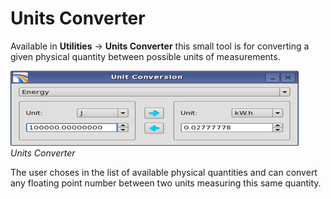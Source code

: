 # Units Converter

Available in **Utilities** → **Units Converter** this small tool is for converting a given physical quantity between possible units of measurements.

![](../.gitbook/assets/010_utilities-and-setting.png)  
_Units Converter_

The user choses in the list of available physical quantities and can convert any floating point number between two units measuring this same quantity.

